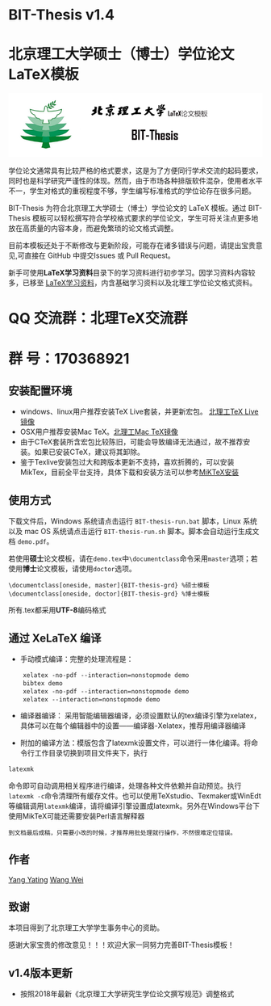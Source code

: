 
# BIT-Thesis v1.4
# 北京理工大学硕士（博士）学位论文LaTeX模板

![Beijing Institude of Technology](https://github.com/y-yating/image/raw/master/image-school/bit-thesis.png)

学位论文通常具有比较严格的格式要求，这是为了方便同行学术交流的起码要求，同时也是科学研究严谨性的体现。然而，由于市场各种排版软件混杂，使用者水平不一，学生对格式的重视程度不够，学生编写标准格式的学位论存在很多问题。

BIT-Thesis 为符合北京理工大学硕士（博士）学位论文的 LaTeX 模板。通过 BIT-Thesis 模板可以轻松撰写符合学校格式要求的学位论文，学生可将关注点更多地放在高质量的内容本身，而避免繁琐的论文格式调整。

目前本模板还处于不断修改与更新阶段，可能存在诸多错误与问题，请提出宝贵意见,可直接在 GitHub 中提交Issues 或 Pull Request。

新手可使用**LaTeX学习资料**目录下的学习资料进行初步学习。因学习资料内容较多，已移至 [LaTeX学习资料](https://github.com/BIT-thesis/LaTeX-materials)，内含基础学习资料以及北理工学位论文格式资料。

# QQ 交流群：北理TeX交流群
# 群   号：170368921

## 安装配置环境

*  windows、linux用户推荐安装TeX Live套装，并更新宏包。 [北理工TeX Live镜像](http://mirror.bit.edu.cn/CTAN/systems/texlive/Images/)
*  OSX用户推荐安装Mac TeX。[北理工Mac TeX镜像](http://mirror.bit.edu.cn/CTAN/systems/mac/mactex/)
*  由于CTeX套装所含宏包比较陈旧，可能会导致编译无法通过，故不推荐安装。如果已安装CTeX，建议将其卸除。
*  鉴于Texlive安装包过大和跨版本更新不支持，喜欢折腾的，可以安装MikTex，目前全平台支持，具体下载和安装方法可以参考[MiKTeX安装](https://miktex.org/)


## 使用方式

下载文件后，Windows 系统请点击运行 `BIT-thesis-run.bat` 脚本，Linux 系统以及 mac OS 系统请点击运行 `BIT-thesis-run.sh` 脚本。脚本会自动运行生成文档 `demo.pdf`。

若使用**硕士**论文模板，请在`demo.tex`中`\documentclass`命令采用`master`选项；若使用**博士**论文模板，请使用`doctor`选项。

```
\documentclass[oneside, master]{BIT-thesis-grd} %硕士模板 
\documentclass[oneside, doctor]{BIT-thesis-grd} %博士模板 
```

所有.tex都采用**UTF-8**编码格式


##  通过 XeLaTeX 编译


- 手动模式编译：完整的处理流程是：

```
    xelatex -no-pdf --interaction=nonstopmode demo
    bibtex demo
    xelatex -no-pdf --interaction=nonstopmode demo
    xelatex --interaction=nonstopmode demo
```
- 编译器编译：
采用智能编辑器编译，必须设置默认的tex编译引擎为xelatex，具体可以在每个编辑器中的设置——编译器-Xelatex，推荐用编译器编译

- 附加的编译方法：模版包含了latexmk设置文件，可以进行一体化编译。将命令行工作目录切换到项目文件夹下，执行
```bash
latexmk
```
命令即可自动调用相关程序进行编译，处理各种文件依赖并自动预览。执行`latexmk -c`命令清理所有缓存文件。也可以使用TeXstudio、Texmaker或WinEdt等编辑调用`latexmk`编译，请将编译引擎设置成latexmk。另外在Windows平台下使用MikTeX可能还需要安装Perl语言解释器

`到文档最后成稿，只需要小改的时候，才推荐用批处理就行操作，不然很难定位错误。`

## 作者

[Yang Yating](https://github.com/y-yating/)
[Wang Wei](https://github.com/qiuzhu/)
##  致谢
本项目得到了北京理工大学学生事务中心的资助。

感谢大家宝贵的修改意见！！！欢迎大家一同努力完善BIT-Thesis模板！

## v1.4版本更新
- 按照2018年最新《北京理工大学研究生学位论文撰写规范》调整格式
